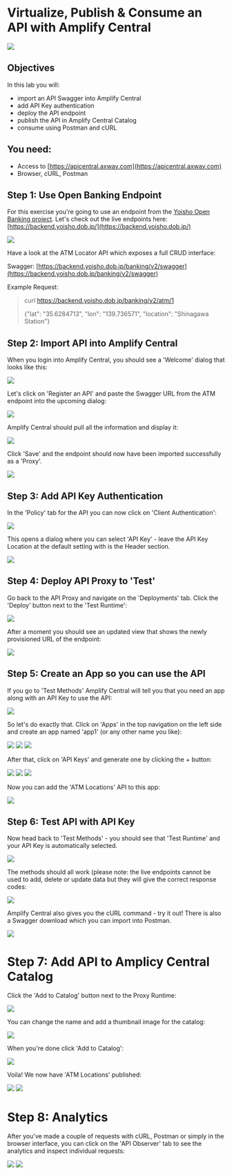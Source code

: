 # Virtualize, Publish & Consume an API with Amplify Central


![](./resources/labo1.png)

## Objectives

In this lab you will:

* import an API Swagger into Amplify Central
* add API Key authentication
* deploy the API endpoint
* publish the API in Amplify Central Catalog
* consume using Postman and cURL

## You need:

* Access to [https://apicentral.axway.com](https://apicentral.axway.com)
* Browser, cURL, Postman

## Step 1: Use Open Banking Endpoint

For this exercise you're going to use an endpoint from the [Yoisho Open Banking project](https://github.com/u1i/yoisho). Let's check out the live endpoints here: [https://backend.yoisho.dob.jp/](https://backend.yoisho.dob.jp/)

![](./resources/ampc00.png)

Have a look at the ATM Locator API which exposes a full CRUD interface:

Swagger: [https://backend.yoisho.dob.jp/banking/v2/swagger](https://backend.yoisho.dob.jp/banking/v2/swagger)

Example Request:

> curl https://backend.yoisho.dob.jp/banking/v2/atm/1
> 
> {"lat": "35.6284713", "lon": "139.736571", "location": "Shinagawa Station"}

## Step 2: Import API into Amplify Central

When you login into Amplify Central, you should see a 'Welcome' dialog that looks like this:

![](./resources/ampc01.png)

Let's click on 'Register an API' and paste the Swagger URL from the ATM endpoint into the upcoming dialog:

![](./resources/ampc02.png)

Amplify Central should pull all the information and display it:

![](./resources/ampc03.png)

Click 'Save' and the endpoint should now have been imported successfully as a 'Proxy'.

![](./resources/ampc04.png)

## Step 3: Add API Key Authentication

In the 'Policy' tab for the API you can now click on 'Client Authentication': 

![](./resources/ampc05.png)

This opens a dialog where you can select 'API Key' - leave the API Key Location at the default setting with is the Header section.

![](./resources/ampc06.png)

## Step 4: Deploy API Proxy to 'Test'

Go back to the API Proxy and navigate on the 'Deployments' tab. Click the 'Deploy' button next to the 'Test Runtime':

![](./resources/ampc07.png)

After a moment you should see an updated view that shows the newly provisioned URL of the endpoint:

![](./resources/ampc08.png)

## Step 5: Create an App so you can use the API

If you go to 'Test Methods' Amplify Central will tell you that you need an app along with an API Key to use the API:

![](./resources/ampc09.png)

So let's do exactly that. Click on 'Apps' in the top navigation on the left side and create an app named 'app1' (or any other name you like):

![](./resources/ampc10.png)
![](./resources/ampc11.png)
![](./resources/ampc12.png)

After that, click on 'API Keys' and generate one by clicking the + button:

![](./resources/ampc13.png)
![](./resources/ampc14.png)
![](./resources/ampc15.png)

Now you can add the 'ATM Locations' API to this app:

![](./resources/ampc16.png)

## Step 6: Test API with API Key

Now head back to 'Test Methods' - you should see that 'Test Runtime' and your API Key is automatically selected.

![](./resources/ampc17.png)

The methods should all work (please note: the live endpoints cannot be used to add, delete or update data but they will give the correct response codes:

![](./resources/ampc18.png)

Amplify Central also gives you the cURL command - try it out! There is also a Swagger download which you can import into Postman.

![](./resources/ampc19.png)

# Step 7: Add API to Amplicy Central Catalog

Click the 'Add to Catalog' button next to the Proxy Runtime:

![](./resources/ampc20.png)

You can change the name and add a thumbnail image for the catalog:

![](./resources/ampc21.png)

When you're done click 'Add to Catalog':

![](./resources/ampc22.png)

Voila! We now have 'ATM Locations' published:

![](./resources/ampc23.png)
![](./resources/ampc24.png)

# Step 8: Analytics

After you've made a couple of requests with cURL, Postman or simply in the browser interface, you can click on the 'API Observer' tab to see the analytics and inspect individual requests:

![](./resources/ao01.png)
![](./resources/ao02.png)








